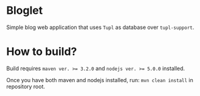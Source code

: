 Bloglet
=======

Simple blog web application that uses ``Tupl`` as database over ``tupl-support``.

# How to build?

Build requires ``maven ver. >= 3.2.0`` and ``nodejs ver. >= 5.0.0`` installed.

Once you have both maven and nodejs installed, run: ``mvn clean install`` in repository root.

